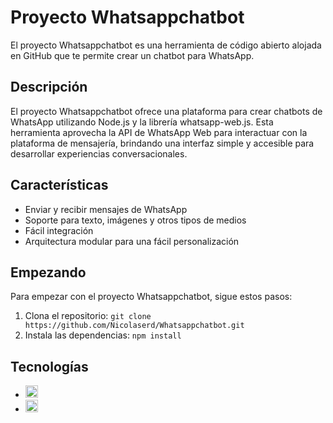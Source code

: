 # Proyecto Whatsappchatbot

El proyecto Whatsappchatbot es una herramienta de código abierto alojada en GitHub que te permite crear un chatbot para WhatsApp.

## Descripción

El proyecto Whatsappchatbot ofrece una plataforma para crear chatbots de WhatsApp utilizando Node.js y la librería whatsapp-web.js. Esta herramienta aprovecha la API de WhatsApp Web para interactuar con la plataforma de mensajería, brindando una interfaz simple y accesible para desarrollar experiencias conversacionales.

## Características

- Enviar y recibir mensajes de WhatsApp
- Soporte para texto, imágenes y otros tipos de medios
- Fácil integración 
- Arquitectura modular para una fácil personalización

## Empezando

Para empezar con el proyecto Whatsappchatbot, sigue estos pasos:

1. Clona el repositorio: `git clone https://github.com/Nicolaserd/Whatsappchatbot.git`
2. Instala las dependencias: `npm install`

## Tecnologías

<ul>
  <li>
    <a href="https://nestjs.com" target="_blank">
    <img src="https://nestjs.com/logo-small-gradient.76616405.svg" style="height: 20px;"/>
    </a>
  </li>
  <li>
    <a href="https://wwebjs.dev/" target="_blank">
    <img src="https://wwebjs.dev/images/logo.png" style="height: 20px;"/>
    </a>
  </li>
 
</ul>

